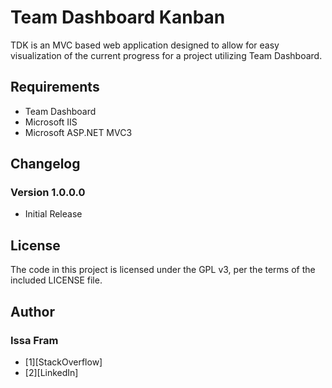 # Team Dashboard Kanban
TDK is an MVC based web application designed to allow for easy visualization of the current progress for a project utilizing Team Dashboard.

## Requirements
<ul>
	<li>Team Dashboard</li>
	<li>Microsoft IIS</li>
	<li>Microsoft ASP.NET MVC3</li>
</ul>

## Changelog
### Version 1.0.0.0
<ul>
	<li>Initial Release</li>
</ul>

## License
The code in this project is licensed under the GPL v3, per the terms of the included LICENSE file.

## Author
### Issa Fram
<ul>
	<li>[1][StackOverflow]</li>
	<li>[2][LinkedIn]</li>
</ul>


[1]: http://stackoverflow.com/users/590774/issa-fram
[2]: http://www.linkedin.com/in/issafram